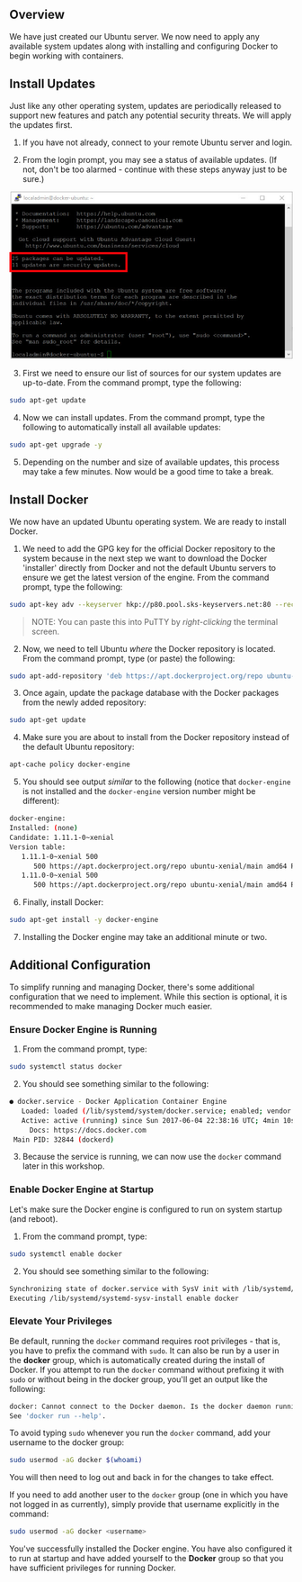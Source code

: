 ## Overview
We have just created our Ubuntu server.  We now need to apply any available system updates along with installing and configuring Docker to begin working with containers.

## Install Updates
Just like any other operating system, updates are periodically released to support new features and patch any potential security threats.  We will apply the updates first.

  1. If you have not already, connect to your remote Ubuntu server and login.

  2. From the login prompt, you may see a status of available updates. (If not, don't be too alarmed - continue with these steps anyway just to be sure.)  
  <img src="../images/ubuntu_updates.jpg" class="block"/>

  3. First we need to ensure our list of sources for our system updates are up-to-date. From the command prompt, type the following:
  ```bash
  sudo apt-get update
  ```
  
  4. Now we can install updates.  From the command prompt, type the following to automatically install all available updates:
  ```bash
  sudo apt-get upgrade -y
  ```

  5. Depending on the number and size of available updates, this process may take a few minutes.  Now would be a good time to take a break.

## Install Docker
We now have an updated Ubuntu operating system.  We are ready to install Docker.

  1. We need to add the GPG key for the official Docker repository to the system because in the next step we want to download the Docker 'installer' directly from Docker and not the default Ubuntu servers to ensure we get the latest version of the engine.  From the command prompt, type the following:
  ```bash
  sudo apt-key adv --keyserver hkp://p80.pool.sks-keyservers.net:80 --recv-keys 58118E89F3A912897C070ADBF76221572C52609D
  ```  
  > NOTE: You can paste this into PuTTY by _right-clicking_ the terminal screen.

  2. Now, we need to tell Ubuntu _where_ the Docker repository is located. From the command prompt, type (or paste) the following:
  ```bash
  sudo apt-add-repository 'deb https://apt.dockerproject.org/repo ubuntu-xenial main'
  ```

  3. Once again, update the package database with the Docker packages from the newly added repository:
  ```bash
  sudo apt-get update
  ```

  4. Make sure you are about to install from the Docker repository instead of the default Ubuntu repository:
  ```bash
  apt-cache policy docker-engine
  ```

  5. You should see output _similar_ to the following (notice that `docker-engine` is not installed and the `docker-engine` version number might be different):
  ```bash
  docker-engine:
  Installed: (none)
  Candidate: 1.11.1-0~xenial
  Version table:
     1.11.1-0~xenial 500
        500 https://apt.dockerproject.org/repo ubuntu-xenial/main amd64 Packages
     1.11.0-0~xenial 500
        500 https://apt.dockerproject.org/repo ubuntu-xenial/main amd64 Packages
  ```

  6. Finally, install Docker:
  ```bash
  sudo apt-get install -y docker-engine
  ```

  7. Installing the Docker engine may take an additional minute or two.

## Additional Configuration
To simplify running and managing Docker, there's some additional configuration that we need to implement.  While this section is optional, it is recommended to make managing Docker much easier.

### Ensure Docker Engine is Running

  1. From the command prompt, type:
  ```bash
  sudo systemctl status docker
  ```

  2. You should see something similar to the following:
  ```bash
  ● docker.service - Docker Application Container Engine
     Loaded: loaded (/lib/systemd/system/docker.service; enabled; vendor preset: enabled)
     Active: active (running) since Sun 2017-06-04 22:38:16 UTC; 4min 10s ago
       Docs: https://docs.docker.com
   Main PID: 32844 (dockerd)
  ```

  3. Because the service is running, we can now use the `docker` command later in this workshop.

### Enable Docker Engine at Startup
Let's make sure the Docker engine is configured to run on system startup (and reboot).

  1. From the command prompt, type:
  ```bash
  sudo systemctl enable docker
  ```

  2. You should see something similar to the following:
  ```bash
  Synchronizing state of docker.service with SysV init with /lib/systemd/systemd-sysv-install...
Executing /lib/systemd/systemd-sysv-install enable docker
  ```

### Elevate Your Privileges
Be default, running the `docker` command requires root privileges - that is, you have to prefix the command with `sudo`. It can also be run by a user in the **docker** group, which is automatically created during the install of Docker.  If you attempt to run the `docker` command without prefixing it with `sudo` or without being in the docker group, you'll get an output like the following:

```bash
docker: Cannot connect to the Docker daemon. Is the docker daemon running on this host?.
See 'docker run --help'.
```

To avoid typing `sudo` whenever you run the `docker` command, add your username to the docker group:

```bash
sudo usermod -aG docker $(whoami)
```

You will then need to log out and back in for the changes to take effect.

If you need to add another user to the `docker` group (one in which you have not logged in as currently), simply provide that username explicitly in the command:

```bash
sudo usermod -aG docker <username>
```

You've successfully installed the Docker engine.  You have also configured it to run at startup and have added yourself to the **Docker** group so that you have sufficient privileges for running Docker.